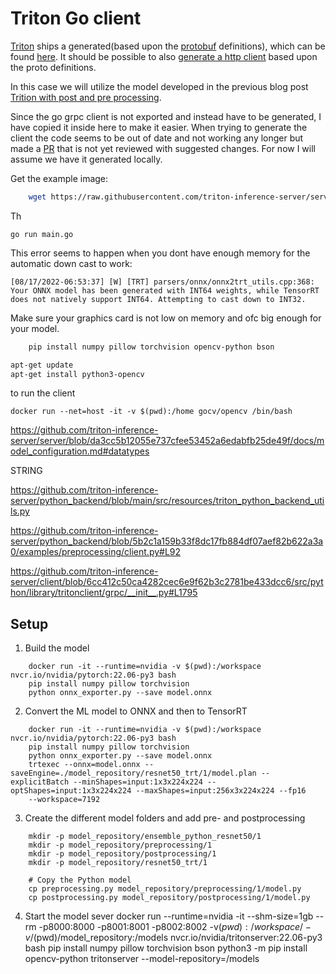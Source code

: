 # Triton Go client

[Triton](https://github.com/triton-inference-server) ships a generated(based upon the [protobuf](https://developers.google.com/protocol-buffers) definitions), which can be found [here](https://github.com/triton-inference-server/client/tree/main/src/grpc_generated/go). It should be possible to also [generate a http client](https://developers.google.com/protocol-buffers/docs/reference/go-generated) based upon the proto definitions. 

In this case we will utilize the model developed in the previous blog post [Trition with post and pre processing](https://github.com/Njorda/trition-ensemble). 

Since the go grpc client is not exported and instead have to be generated, I have copied it inside here to make it easier. When trying to generate the client the code seems to be out of date and not working any longer but made a [PR](https://github.com/triton-inference-server/client/pull/138) that is not yet reviewed with suggested changes. For now I will assume we have it generated locally. 

Get the example image: 

```bash
    wget https://raw.githubusercontent.com/triton-inference-server/server/main/qa/images/mug.jpg -O "mug.jpg"
```


Th
```
go run main.go
```


This error seems to happen when you dont have enough memory for the automatic down cast to work:
```
[08/17/2022-06:53:37] [W] [TRT] parsers/onnx/onnx2trt_utils.cpp:368: Your ONNX model has been generated with INT64 weights, while TensorRT does not natively support INT64. Attempting to cast down to INT32.
```

Make sure your graphics card is not low on memory and ofc big enough for your model. 


```bash
    pip install numpy pillow torchvision opencv-python bson
```

```bash
apt-get update
apt-get install python3-opencv
```

to run the client
```
docker run --net=host -it -v $(pwd):/home gocv/opencv /bin/bash
```


https://github.com/triton-inference-server/server/blob/da3cc5b12055e737cfee53452a6edabfb25de49f/docs/model_configuration.md#datatypes

STRING

https://github.com/triton-inference-server/python_backend/blob/main/src/resources/triton_python_backend_utils.py


https://github.com/triton-inference-server/python_backend/blob/5b2c1a159b33f8dc17fb884df07aef82b622a3a0/examples/preprocessing/client.py#L92

https://github.com/triton-inference-server/client/blob/6cc412c50ca4282cec6e9f62b3c2781be433dcc6/src/python/library/tritonclient/grpc/__init__.py#L1795


## Setup 


1) Build the model 
```
    docker run -it --runtime=nvidia -v $(pwd):/workspace nvcr.io/nvidia/pytorch:22.06-py3 bash
    pip install numpy pillow torchvision
    python onnx_exporter.py --save model.onnx
```

2) Convert the ML model to ONNX and then to TensorRT

```
    docker run -it --runtime=nvidia -v $(pwd):/workspace nvcr.io/nvidia/pytorch:22.06-py3 bash
    pip install numpy pillow torchvision
    python onnx_exporter.py --save model.onnx
    trtexec --onnx=model.onnx --saveEngine=./model_repository/resnet50_trt/1/model.plan --explicitBatch --minShapes=input:1x3x224x224 --optShapes=input:1x3x224x224 --maxShapes=input:256x3x224x224 --fp16
    --workspace=7192

```

3) Create the different model folders and add pre- and postprocessing

```
    mkdir -p model_repository/ensemble_python_resnet50/1
    mkdir -p model_repository/preprocessing/1
    mkdir -p model_repository/postprocessing/1
    mkdir -p model_repository/resnet50_trt/1
    
    # Copy the Python model
    cp preprocessing.py model_repository/preprocessing/1/model.py
    cp postprocessing.py model_repository/postprocessing/1/model.py
```

4) Start the model sever
    docker run --runtime=nvidia -it --shm-size=1gb --rm -p8000:8000 -p8001:8001 -p8002:8002 -v$(pwd):/workspace/ -v/$(pwd)/model_repository:/models nvcr.io/nvidia/tritonserver:22.06-py3 bash
    pip install numpy pillow torchvision bson
    python3  -m pip install opencv-python
    tritonserver --model-repository=/models